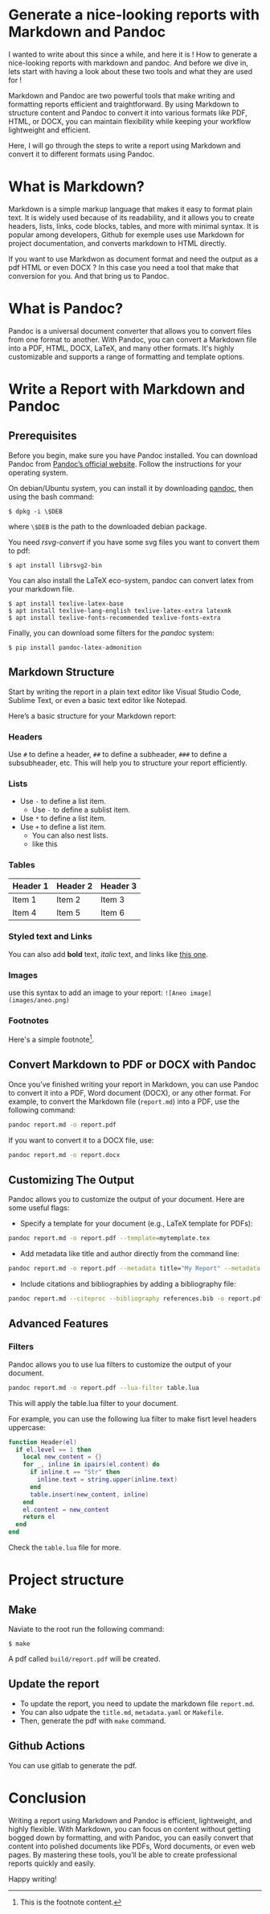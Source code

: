 # Generate a nice-looking reports with Markdown and Pandoc

I wanted to write about this since a while, and here it is ! 
How to generate a nice-looking reports with markdown and pandoc. 
And before we dive in, lets start with having a look about these two tools and what they are used for !

Markdown and Pandoc are two powerful tools that make writing and formatting reports efficient and traightforward. 
By using Markdown to structure content and Pandoc to convert it into various formats like PDF, HTML, or DOCX, you can maintain flexibility while keeping your workflow lightweight and efficient.

Here, I will go through the steps to write a report using Markdown and convert it to different formats using Pandoc.

# What is Markdown?

Markdown is a simple markup language that makes it easy to format plain text. 
It is widely used because of its readability, and it allows you to create headers, lists, links, code blocks, tables, and more with minimal syntax.
It is popular among developers, Github for exemple uses use Markdown for project documentation, and converts markdown to HTML directly.

If you want to use Markdwon as document format and need the output as a pdf HTML or even DOCX ? In this case you need a tool that make that conversion for you. 
And that bring us to Pandoc.


# What is Pandoc?

Pandoc is a universal document converter that allows you to convert files from one format to another. 
With Pandoc, you can convert a Markdown file into a PDF, HTML, DOCX, LaTeX, and many other formats. 
It's highly customizable and supports a range of formatting and template options.

# Write a Report with Markdown and Pandoc

## Prerequisites

Before you begin, make sure you have Pandoc installed. 
You can download Pandoc from [Pandoc’s official website](https://pandoc.org/installing.html). 
Follow the instructions for your operating system.

On debian/Ubuntu system, you can install it by downloading [pandoc](https://github.com/jgm/pandoc/releases/), then using the bash command:

~~~console
$ dpkg -i \$DEB
~~~

where `\$DEB` is the path to the downloaded debian package.

You need *rsvg-convert* if you have some svg files you want to convert them to pdf:

~~~console
$ apt install librsvg2-bin
~~~

You can also install the LaTeX eco-system, pandoc can convert latex from your markdown file.

~~~console
$ apt install texlive-latex-base
$ apt install texlive-lang-english texlive-latex-extra latexmk
$ apt install texlive-fonts-recommended texlive-fonts-extra
~~~

Finally, you can download some filters for the *pandoc* system:

~~~console
$ pip install pandoc-latex-admonition
~~~

## Markdown Structure

Start by writing the report in a plain text editor like Visual Studio Code, Sublime Text, or even a basic text editor like Notepad.

Here’s a basic structure for your Markdown report:

### Headers

Use `#` to define a header, `##` to define a subheader, `###` to define a subsubheader, etc.
This will help you to structure your report efficiently.

### Lists

- Use `-` to define a list item.
  - Use `-` to define a sublist item.
- Use `*` to define a list item.
- Use `+` to define a list item.
  - You can also nest lists.
  - like this

### Tables

| Header 1 | Header 2 | Header 3 |
|----------|----------|----------|
| Item 1   | Item 2   | Item 3   |
| Item 4   | Item 5   | Item 6   |


### Styled text and Links 

You can also add **bold** text, *italic* text, and links like [this one](https://example.com).


### Images

use this syntax to add an image to your report: `![Aneo image](images/aneo.png)`

<!-- ![Aneo image](images/aneo.png) -->

### Footnotes

Here's a simple footnote[^1].

[^1]: This is the footnote content.



## Convert Markdown to PDF or DOCX with Pandoc

Once you’ve finished writing your report in Markdown, you can use Pandoc to convert it into a PDF, Word document (DOCX), or any other format. For example, to convert the Markdown file (`report.md`) into a PDF, use the following command:

```bash
pandoc report.md -o report.pdf
```

If you want to convert it to a DOCX file, use:

```bash
pandoc report.md -o report.docx
```

## Customizing The Output

Pandoc allows you to customize the output of your document. Here are some useful flags:

- Specify a template for your document (e.g., LaTeX template for PDFs):

```bash
pandoc report.md -o report.pdf --template=mytemplate.tex
```

- Add metadata like title and author directly from the command line:

```bash
pandoc report.md -o report.pdf --metadata title="My Report" --metadata author="Your Name"
```

- Include citations and bibliographies by adding a bibliography file:

```bash
pandoc report.md --citeproc --bibliography references.bib -o report.pdf
```

## Advanced Features

### Filters

Pandoc allows you to use lua filters to customize the output of your document.

```bash
pandoc report.md -o report.pdf --lua-filter table.lua
```


This will apply the table.lua filter to your document.

For example, you can use the following lua filter to make fisrt level headers uppercase:

```lua
function Header(el)
  if el.level == 1 then
    local new_content = {}
    for _, inline in ipairs(el.content) do
      if inline.t == "Str" then
        inline.text = string.upper(inline.text)
      end
      table.insert(new_content, inline)
    end
    el.content = new_content
    return el
  end
end
```

Check the `table.lua` file for more.

# Project structure

## Make

Naviate to the root run the following command:

~~~console
$ make
~~~

A pdf called `build/report.pdf` will be created.

## Update the report

- To update the report, you need to update the markdown file `report.md`.
- You can also udpate the `title.md`, `metadata.yaml` or `Makefile`.
- Then, generate the pdf with `make` command.

## Github Actions

You can use gitlab to generate the pdf.

# Conclusion

Writing a report using Markdown and Pandoc is efficient, lightweight, and highly flexible. With Markdown, you can focus on content without getting bogged down by formatting, and with Pandoc, you can easily convert that content into polished documents like PDFs, Word documents, or even web pages. By mastering these tools, you’ll be able to create professional reports quickly and easily.

Happy writing!

